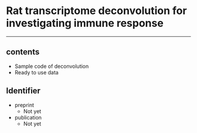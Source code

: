 # Rat transcriptome deconvolution for investigating immune response

***

## contents
- Sample code of deconvolution  
- Ready to use data

## Identifier
- preprint  
	- Not yet   
- publication  
	- Not yet